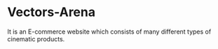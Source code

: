 # Vectors-Arena
It is an E-commerce website which consists of many different types of cinematic products. 
